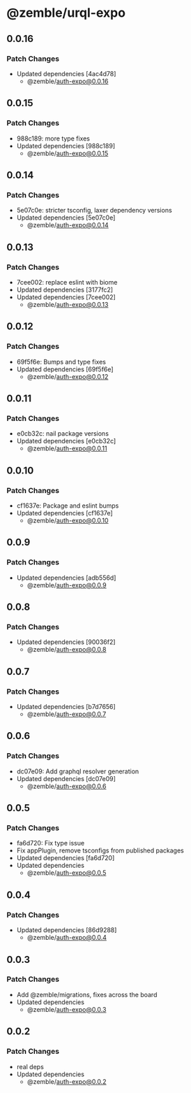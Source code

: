 # @zemble/urql-expo

## 0.0.16

### Patch Changes

- Updated dependencies [4ac4d78]
  - @zemble/auth-expo@0.0.16

## 0.0.15

### Patch Changes

- 988c189: more type fixes
- Updated dependencies [988c189]
  - @zemble/auth-expo@0.0.15

## 0.0.14

### Patch Changes

- 5e07c0e: stricter tsconfig, laxer dependency versions
- Updated dependencies [5e07c0e]
  - @zemble/auth-expo@0.0.14

## 0.0.13

### Patch Changes

- 7cee002: replace eslint with biome
- Updated dependencies [3177fc2]
- Updated dependencies [7cee002]
  - @zemble/auth-expo@0.0.13

## 0.0.12

### Patch Changes

- 69f5f6e: Bumps and type fixes
- Updated dependencies [69f5f6e]
  - @zemble/auth-expo@0.0.12

## 0.0.11

### Patch Changes

- e0cb32c: nail package versions
- Updated dependencies [e0cb32c]
  - @zemble/auth-expo@0.0.11

## 0.0.10

### Patch Changes

- cf1637e: Package and eslint bumps
- Updated dependencies [cf1637e]
  - @zemble/auth-expo@0.0.10

## 0.0.9

### Patch Changes

- Updated dependencies [adb556d]
  - @zemble/auth-expo@0.0.9

## 0.0.8

### Patch Changes

- Updated dependencies [90036f2]
  - @zemble/auth-expo@0.0.8

## 0.0.7

### Patch Changes

- Updated dependencies [b7d7656]
  - @zemble/auth-expo@0.0.7

## 0.0.6

### Patch Changes

- dc07e09: Add graphql resolver generation
- Updated dependencies [dc07e09]
  - @zemble/auth-expo@0.0.6

## 0.0.5

### Patch Changes

- fa6d720: Fix type issue
- Fix appPlugin, remove tsconfigs from published packages
- Updated dependencies [fa6d720]
- Updated dependencies
  - @zemble/auth-expo@0.0.5

## 0.0.4

### Patch Changes

- Updated dependencies [86d9288]
  - @zemble/auth-expo@0.0.4

## 0.0.3

### Patch Changes

- Add @zemble/migrations, fixes across the board
- Updated dependencies
  - @zemble/auth-expo@0.0.3

## 0.0.2

### Patch Changes

- real deps
- Updated dependencies
  - @zemble/auth-expo@0.0.2

